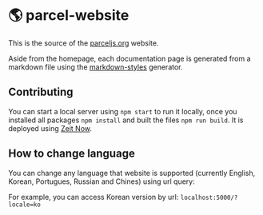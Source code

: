 # 🌎 parcel-website

This is the source of the [parceljs.org](https://parceljs.org) website.

Aside from the homepage, each documentation page is generated from a markdown file using the [markdown-styles](https://github.com/mixu/markdown-styles) generator.

## Contributing

You can start a local server using `npm start` to run it locally, once you installed all packages `npm install` and built the files `npm run build`. It is deployed using [Zeit Now](https://zeit.co/now).

## How to change language

You can change any language that website is supported (currently English, Korean, Portugues, Russian and Chines) using url query:

For example, you can access Korean version by url: `localhost:5000/?locale=ko`
